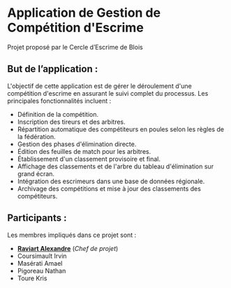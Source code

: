 # Application de Gestion de Compétition d'Escrime

Projet proposé par le Cercle d’Escrime de Blois

## But de l’application :

L'objectif de cette application est de gérer le déroulement d'une compétition d'escrime en assurant le suivi complet du processus. Les principales fonctionnalités incluent :

- Définition de la compétition.
- Inscription des tireurs et des arbitres.
- Répartition automatique des compétiteurs en poules selon les règles de la fédération.
- Gestion des phases d'élimination directe.
- Édition des feuilles de match pour les arbitres.
- Établissement d'un classement provisoire et final.
- Affichage des classements et de l'arbre du tableau d'élimination sur grand écran.
- Intégration des escrimeurs dans une base de données régionale.
- Archivage des compétitions et mise à jour des classements des compétiteurs.

## Participants :

Les membres impliqués dans ce projet sont :

- <u>**Raviart Alexandre**</u> (*Chef de projet*)
- Coursimault Irvin
- Masérati Amael
- Pigoreau Nathan 
- Toure Kris



